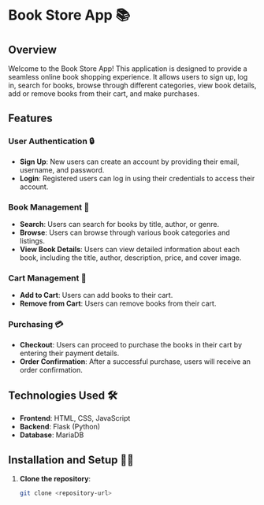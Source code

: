 # Book Store App 📚

## Overview

Welcome to the Book Store App! This application is designed to provide a seamless online book shopping experience. It allows users to sign up, log in, search for books, browse through different categories, view book details, add or remove books from their cart, and make purchases.

## Features

### User Authentication 🔒
- **Sign Up**: New users can create an account by providing their email, username, and password.
- **Login**: Registered users can log in using their credentials to access their account.

### Book Management 📖
- **Search**: Users can search for books by title, author, or genre.
- **Browse**: Users can browse through various book categories and listings.
- **View Book Details**: Users can view detailed information about each book, including the title, author, description, price, and cover image.

### Cart Management 🛒
- **Add to Cart**: Users can add books to their cart.
- **Remove from Cart**: Users can remove books from their cart.

### Purchasing 💳
- **Checkout**: Users can proceed to purchase the books in their cart by entering their payment details.
- **Order Confirmation**: After a successful purchase, users will receive an order confirmation.

## Technologies Used 🛠️

- **Frontend**: HTML, CSS, JavaScript
- **Backend**: Flask (Python)
- **Database**: MariaDB

## Installation and Setup 🧑‍💻

1. **Clone the repository**:
   ```bash
   git clone <repository-url>
